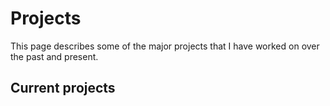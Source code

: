 # Projects

This page describes some of the major projects that I have worked on over the past and present.

## Current projects


